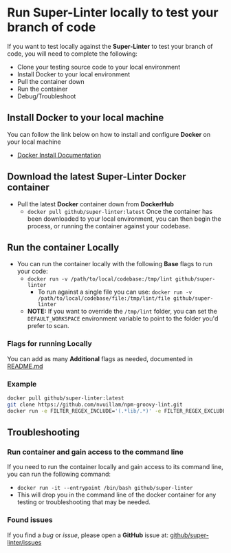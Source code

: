 # Run Super-Linter locally to test your branch of code

If you want to test locally against the **Super-Linter** to test your branch of code, you will need to complete the following:

- Clone your testing source code to your local environment
- Install Docker to your local environment
- Pull the container down
- Run the container
- Debug/Troubleshoot

## Install Docker to your local machine

You can follow the link below on how to install and configure **Docker** on your local machine

- [Docker Install Documentation](https://docs.docker.com/install/)

## Download the latest Super-Linter Docker container

- Pull the latest **Docker** container down from **DockerHub**
  - `docker pull github/super-linter:latest`
    Once the container has been downloaded to your local environment, you can then begin the process, or running the container against your codebase.

## Run the container Locally

- You can run the container locally with the following **Base** flags to run your code:
  - `docker run -v /path/to/local/codebase:/tmp/lint github/super-linter`
    - To run against a single file you can use: `docker run -v /path/to/local/codebase/file:/tmp/lint/file github/super-linter`
  - **NOTE:** If you want to override the `/tmp/lint` folder, you can set the `DEFAULT_WORKSPACE` environment variable to point to the folder you'd prefer to scan.

### Flags for running Locally

You can add as many **Additional** flags as needed, documented in [README.md](../README.md#Environment-variables)

### Example

```bash
docker pull github/super-linter:latest
git clone https://github.com/nvuillam/npm-groovy-lint.git
docker run -e FILTER_REGEX_INCLUDE='(.*lib/.*)' -e FILTER_REGEX_EXCLUDE='(.*lib/example/.*)' -v ~/npm-groovy-lint:/tmp/lint github/super-linter
```

## Troubleshooting

### Run container and gain access to the command line

If you need to run the container locally and gain access to its command line, you can run the following command:

- `docker run -it --entrypoint /bin/bash github/super-linter`
- This will drop you in the command line of the docker container for any testing or troubleshooting that may be needed.

### Found issues

If you find a _bug_ or _issue_, please open a **GitHub** issue at: [github/super-linter/issues](https://github.com/github/super-linter/issues)
